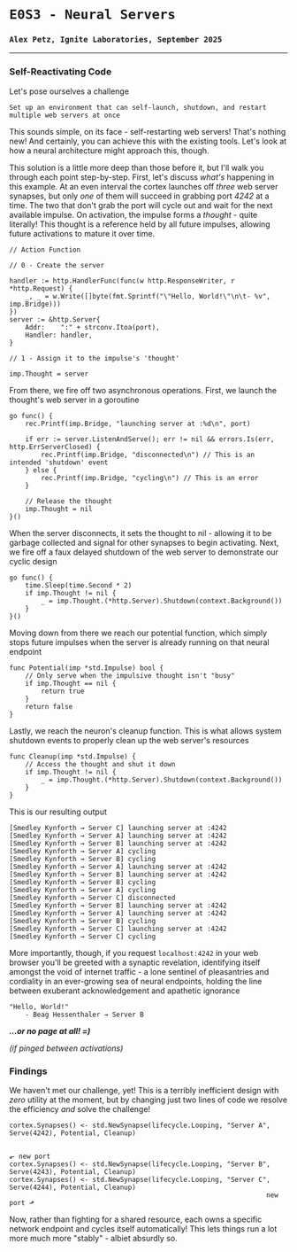 # `E0S3 - Neural Servers`
### `Alex Petz, Ignite Laboratories, September 2025`

---

### Self-Reactivating Code

Let's pose ourselves a challenge

    Set up an environment that can self-launch, shutdown, and restart multiple web servers at once

This sounds simple, on its face - self-restarting web servers!  That's nothing new!  And certainly, you can
achieve this with the existing tools.  Let's look at how a neural architecture might approach this, though.

This solution is a little more deep than those before it, but I'll walk you through each point step-by-step.  First, 
let's discuss _what's_ happening in this example.  At an even interval the cortex launches off _three_ web server 
synapses, but only _one_ of them will succeed in grabbing port _4242_ at a time.  The two that don't grab the port will 
cycle out and wait for the next available impulse. On activation, the impulse forms a _thought_ - quite literally!  This 
thought is a reference held by all future impulses, allowing future activations to mature it over time.

    // Action Function

    // 0 - Create the server

    handler := http.HandlerFunc(func(w http.ResponseWriter, r *http.Request) {
        _, _ = w.Write([]byte(fmt.Sprintf("\"Hello, World!\"\n\t- %v", imp.Bridge)))
    })
    server := &http.Server{
        Addr:    ":" + strconv.Itoa(port),
        Handler: handler,
    }

    // 1 - Assign it to the impulse's 'thought'

    imp.Thought = server

From there, we fire off two asynchronous operations.  First, we launch the thought's web server in a goroutine

    go func() {
        rec.Printf(imp.Bridge, "launching server at :%d\n", port)

        if err := server.ListenAndServe(); err != nil && errors.Is(err, http.ErrServerClosed) {
            rec.Printf(imp.Bridge, "disconnected\n") // This is an intended 'shutdown' event
        } else {
            rec.Printf(imp.Bridge, "cycling\n") // This is an error
        }

        // Release the thought
        imp.Thought = nil
    }()

When the server disconnects, it sets the thought to nil - allowing it to be garbage collected and signal for other
synapses to begin activating.  Next, we fire off a faux delayed shutdown of the web server to demonstrate our cyclic
design

    go func() {
        time.Sleep(time.Second * 2)
        if imp.Thought != nil {
            _ = imp.Thought.(*http.Server).Shutdown(context.Background())
        }
    }()

Moving down from there we reach our potential function, which simply stops future impulses when the server is already running
on that neural endpoint

    func Potential(imp *std.Impulse) bool {
        // Only serve when the impulsive thought isn't "busy"
        if imp.Thought == nil {
            return true
        }
        return false
    }

Lastly, we reach the neuron's cleanup function.  This is what allows system shutdown events to properly clean up the 
web server's resources

    func Cleanup(imp *std.Impulse) {
        // Access the thought and shut it down
        if imp.Thought != nil {
            _ = imp.Thought.(*http.Server).Shutdown(context.Background())
        }
    }

This is our resulting output

    [Smedley Kynforth ⇝ Server C] launching server at :4242
    [Smedley Kynforth ⇝ Server A] launching server at :4242
    [Smedley Kynforth ⇝ Server B] launching server at :4242
    [Smedley Kynforth ⇝ Server A] cycling
    [Smedley Kynforth ⇝ Server B] cycling
    [Smedley Kynforth ⇝ Server A] launching server at :4242
    [Smedley Kynforth ⇝ Server B] launching server at :4242
    [Smedley Kynforth ⇝ Server B] cycling
    [Smedley Kynforth ⇝ Server A] cycling
    [Smedley Kynforth ⇝ Server C] disconnected
    [Smedley Kynforth ⇝ Server B] launching server at :4242
    [Smedley Kynforth ⇝ Server A] launching server at :4242
    [Smedley Kynforth ⇝ Server B] cycling
    [Smedley Kynforth ⇝ Server C] launching server at :4242
    [Smedley Kynforth ⇝ Server C] cycling

More importantly, though, if you request `localhost:4242` in your web browser you'll be greeted with a synaptic
revelation, identifying itself amongst the void of internet traffic - a lone sentinel of pleasantries and cordiality
in an ever-growing sea of neural endpoints, holding the line between exuberant acknowledgement and apathetic ignorance

    "Hello, World!"
	    - Beag Hessenthaler ⇝ Server B

_**..._or no page at all! =)_**_

_(if pinged between activations)_

### Findings

We haven't met our challenge, yet!  This is a terribly inefficient design with _zero_ utility at the moment,
but by changing just two lines of code we resolve the efficiency _and_ solve the challenge!

	cortex.Synapses() <- std.NewSynapse(lifecycle.Looping, "Server A", Serve(4242), Potential, Cleanup)

                                                                              ⬐ new port 
	cortex.Synapses() <- std.NewSynapse(lifecycle.Looping, "Server B", Serve(4243), Potential, Cleanup)
	cortex.Synapses() <- std.NewSynapse(lifecycle.Looping, "Server C", Serve(4244), Potential, Cleanup)
                                                                     new port ⬏

Now, rather than fighting for a shared resource, each owns a specific network endpoint and cycles itself automatically!
This lets things run a lot more much more "stably" - albiet absurdly so.